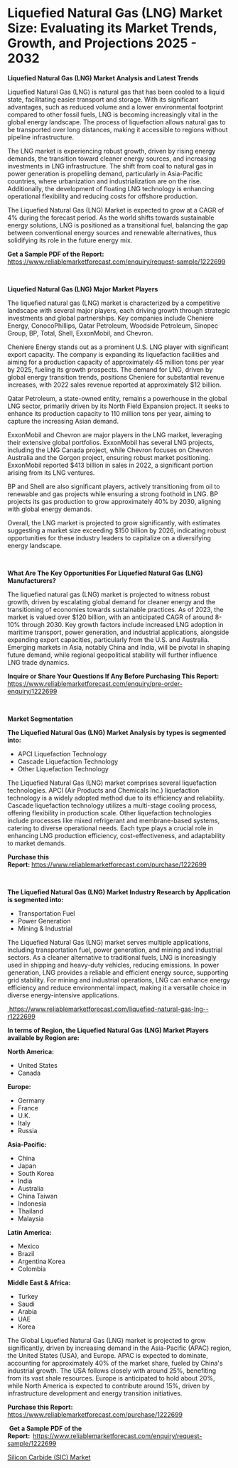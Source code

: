 <p><h1>Liquefied Natural Gas (LNG) Market Size: Evaluating its Market Trends, Growth, and Projections 2025 - 2032</h1></p><p><strong>Liquefied Natural Gas (LNG) Market Analysis and Latest Trends</strong></p>
<p><p>Liquefied Natural Gas (LNG) is natural gas that has been cooled to a liquid state, facilitating easier transport and storage. With its significant advantages, such as reduced volume and a lower environmental footprint compared to other fossil fuels, LNG is becoming increasingly vital in the global energy landscape. The process of liquefaction allows natural gas to be transported over long distances, making it accessible to regions without pipeline infrastructure.</p><p>The LNG market is experiencing robust growth, driven by rising energy demands, the transition toward cleaner energy sources, and increasing investments in LNG infrastructure. The shift from coal to natural gas in power generation is propelling demand, particularly in Asia-Pacific countries, where urbanization and industrialization are on the rise. Additionally, the development of floating LNG technology is enhancing operational flexibility and reducing costs for offshore production.</p><p>The Liquefied Natural Gas (LNG) Market is expected to grow at a CAGR of 4% during the forecast period. As the world shifts towards sustainable energy solutions, LNG is positioned as a transitional fuel, balancing the gap between conventional energy sources and renewable alternatives, thus solidifying its role in the future energy mix.</p></p>
<p><strong>Get a Sample PDF of the Report:&nbsp;</strong> <a href="https://www.reliablemarketforecast.com/enquiry/request-sample/1222699?utm_campaign=3176&utm_medium=2&utm_source=Github&utm_content=ia&utm_term=04042025&utm_id=liquefied-natural-gas-lng">https://www.reliablemarketforecast.com/enquiry/request-sample/1222699</a></p>
<p>&nbsp;</p>
<p><strong>Liquefied Natural Gas (LNG) Major Market Players</strong></p>
<p><p>The liquefied natural gas (LNG) market is characterized by a competitive landscape with several major players, each driving growth through strategic investments and global partnerships. Key companies include Cheniere Energy, ConocoPhillips, Qatar Petroleum, Woodside Petroleum, Sinopec Group, BP, Total, Shell, ExxonMobil, and Chevron. </p><p>Cheniere Energy stands out as a prominent U.S. LNG player with significant export capacity. The company is expanding its liquefaction facilities and aiming for a production capacity of approximately 45 million tons per year by 2025, fueling its growth prospects. The demand for LNG, driven by global energy transition trends, positions Cheniere for substantial revenue increases, with 2022 sales revenue reported at approximately $12 billion.</p><p>Qatar Petroleum, a state-owned entity, remains a powerhouse in the global LNG sector, primarily driven by its North Field Expansion project. It seeks to enhance its production capacity to 110 million tons per year, aiming to capture the increasing Asian demand. </p><p>ExxonMobil and Chevron are major players in the LNG market, leveraging their extensive global portfolios. ExxonMobil has several LNG projects, including the LNG Canada project, while Chevron focuses on Chevron Australia and the Gorgon project, ensuring robust market positioning. ExxonMobil reported $413 billion in sales in 2022, a significant portion arising from its LNG ventures. </p><p>BP and Shell are also significant players, actively transitioning from oil to renewable and gas projects while ensuring a strong foothold in LNG. BP projects its gas production to grow approximately 40% by 2030, aligning with global energy demands. </p><p>Overall, the LNG market is projected to grow significantly, with estimates suggesting a market size exceeding $150 billion by 2026, indicating robust opportunities for these industry leaders to capitalize on a diversifying energy landscape.</p></p>
<p>&nbsp;</p>
<p><strong>What Are The Key Opportunities For Liquefied Natural Gas (LNG) Manufacturers?</strong></p>
<p><p>The liquefied natural gas (LNG) market is projected to witness robust growth, driven by escalating global demand for cleaner energy and the transitioning of economies towards sustainable practices. As of 2023, the market is valued over $120 billion, with an anticipated CAGR of around 8-10% through 2030. Key growth factors include increased LNG adoption in maritime transport, power generation, and industrial applications, alongside expanding export capacities, particularly from the U.S. and Australia. Emerging markets in Asia, notably China and India, will be pivotal in shaping future demand, while regional geopolitical stability will further influence LNG trade dynamics.</p></p>
<p><strong>Inquire or Share Your Questions If Any Before Purchasing This Report:</strong> <a href="https://www.reliablemarketforecast.com/enquiry/pre-order-enquiry/1222699?utm_campaign=3176&utm_medium=2&utm_source=Github&utm_content=ia&utm_term=04042025&utm_id=liquefied-natural-gas-lng">https://www.reliablemarketforecast.com/enquiry/pre-order-enquiry/1222699</a></p>
<p>&nbsp;</p>
<p><strong>Market Segmentation</strong></p>
<p><strong>The Liquefied Natural Gas (LNG) Market Analysis by types is segmented into:</strong></p>
<p><ul><li>APCI Liquefaction Technology</li><li>Cascade Liquefaction Technology</li><li>Other Liquefaction Technology</li></ul></p>
<p><p>The Liquefied Natural Gas (LNG) market comprises several liquefaction technologies. APCI (Air Products and Chemicals Inc.) liquefaction technology is a widely adopted method due to its efficiency and reliability. Cascade liquefaction technology utilizes a multi-stage cooling process, offering flexibility in production scale. Other liquefaction technologies include processes like mixed refrigerant and membrane-based systems, catering to diverse operational needs. Each type plays a crucial role in enhancing LNG production efficiency, cost-effectiveness, and adaptability to market demands.</p></p>
<p><strong>Purchase this Report:&nbsp;</strong><a href="https://www.reliablemarketforecast.com/purchase/1222699?utm_campaign=3176&utm_medium=2&utm_source=Github&utm_content=ia&utm_term=04042025&utm_id=liquefied-natural-gas-lng">https://www.reliablemarketforecast.com/purchase/1222699</a></p>
<p>&nbsp;</p>
<p><strong>The Liquefied Natural Gas (LNG) Market Industry Research by Application is segmented into:</strong></p>
<p><ul><li>Transportation Fuel</li><li>Power Generation</li><li>Mining & Industrial</li></ul></p>
<p><p>The Liquefied Natural Gas (LNG) market serves multiple applications, including transportation fuel, power generation, and mining and industrial sectors. As a cleaner alternative to traditional fuels, LNG is increasingly used in shipping and heavy-duty vehicles, reducing emissions. In power generation, LNG provides a reliable and efficient energy source, supporting grid stability. For mining and industrial operations, LNG can enhance energy efficiency and reduce environmental impact, making it a versatile choice in diverse energy-intensive applications.</p></p>
<p><a href="https://www.reliablemarketforecast.com/liquefied-natural-gas-lng--r1222699?utm_campaign=3176&utm_medium=2&utm_source=Github&utm_content=ia&utm_term=04042025&utm_id=liquefied-natural-gas-lng">&nbsp;https://www.reliablemarketforecast.com/liquefied-natural-gas-lng--r1222699</a></p>
<p><strong>In terms of Region, the Liquefied Natural Gas (LNG) Market Players available by Region are:</strong></p>
<p>
    <p> <strong> North America: </strong>
        <ul>
            <li>United States</li>
            <li>Canada</li>
        </ul>
        </p> 
    <p> <strong> Europe: </strong>
        <ul>
            <li>Germany</li>
            <li>France</li>
            <li>U.K.</li>
            <li>Italy</li>
            <li>Russia</li>
        </ul>
        </p> 
    <p> <strong> Asia-Pacific: </strong>
        <ul>
            <li>China</li>
            <li>Japan</li>
            <li>South Korea</li>
            <li>India</li>
            <li>Australia</li>
            <li>China Taiwan</li>
            <li>Indonesia</li>
            <li>Thailand</li>
            <li>Malaysia</li>
        </ul>
        </p> 
    <p> <strong> Latin America: </strong>
        <ul>
            <li>Mexico</li>
            <li>Brazil</li>
            <li>Argentina Korea</li>
            <li>Colombia</li>
        </ul>
        </p> 
    <p> <strong> Middle East & Africa: </strong>
        <ul>
            <li>Turkey</li>
            <li>Saudi</li>
            <li>Arabia</li>
            <li>UAE</li>
            <li>Korea</li>
        </ul>
    </p>
    </p>
<p><p>The Global Liquefied Natural Gas (LNG) market is projected to grow significantly, driven by increasing demand in the Asia-Pacific (APAC) region, the United States (USA), and Europe. APAC is expected to dominate, accounting for approximately 40% of the market share, fueled by China's industrial growth. The USA follows closely with around 25%, benefiting from its vast shale resources. Europe is anticipated to hold about 20%, while North America is expected to contribute around 15%, driven by infrastructure development and energy transition initiatives.</p></p>
<p><strong>Purchase this Report: </strong><a href="https://www.reliablemarketforecast.com/purchase/1222699?utm_campaign=3176&utm_medium=2&utm_source=Github&utm_content=ia&utm_term=04042025&utm_id=liquefied-natural-gas-lng">https://www.reliablemarketforecast.com/purchase/1222699</a></p>
<p>&nbsp;<strong>Get a Sample PDF of the Report:&nbsp;&nbsp;</strong><a href="https://www.reliablemarketforecast.com/enquiry/request-sample/1222699?utm_campaign=3176&utm_medium=2&utm_source=Github&utm_content=ia&utm_term=04042025&utm_id=liquefied-natural-gas-lng">https://www.reliablemarketforecast.com/enquiry/request-sample/1222699</a></p>
<p><strong></strong></p>
<p><p><a href="https://github.com/ijffseandy/Market-Research-Report-List-1/blob/main/silicon-carbide-sic-market.md?utm_campaign=3176&utm_medium=2&utm_source=Github&utm_content=ia&utm_term=04042025&utm_id=liquefied-natural-gas-lng">Silicon Carbide (SIC) Market</a></p></p>